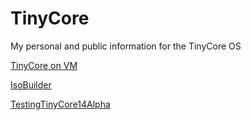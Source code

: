 # TinyCore
My personal and public information for the TinyCore OS

[TinyCore on VM](TinyCoreOnVM.md)

[IsoBuilder](src)

[TestingTinyCore14Alpha](TestingTinyCore14Alpha.md)
